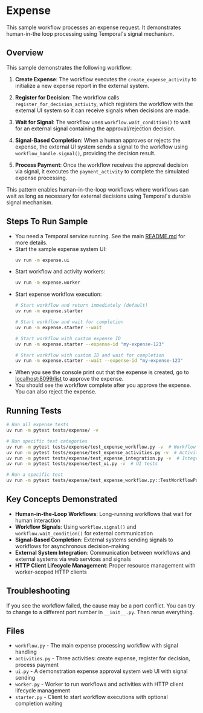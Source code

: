 # Expense

This sample workflow processes an expense request. It demonstrates human-in-the loop processing using Temporal's signal mechanism.

## Overview

This sample demonstrates the following workflow:

1. **Create Expense**: The workflow executes the `create_expense_activity` to initialize a new expense report in the external system.

2. **Register for Decision**: The workflow calls `register_for_decision_activity`, which registers the workflow with the external UI system so it can receive signals when decisions are made.

3. **Wait for Signal**: The workflow uses `workflow.wait_condition()` to wait for an external signal containing the approval/rejection decision.

4. **Signal-Based Completion**: When a human approves or rejects the expense, the external UI system sends a signal to the workflow using `workflow_handle.signal()`, providing the decision result.

5. **Process Payment**: Once the workflow receives the approval decision via signal, it executes the `payment_activity` to complete the simulated expense processing.

This pattern enables human-in-the-loop workflows where workflows can wait as long as necessary for external decisions using Temporal's durable signal mechanism.

## Steps To Run Sample

* You need a Temporal service running. See the main [README.md](../README.md) for more details.
* Start the sample expense system UI:
  ```bash
  uv run -m expense.ui
  ```
* Start workflow and activity workers:
  ```bash
  uv run -m expense.worker
  ```
* Start expense workflow execution:
  ```bash
  # Start workflow and return immediately (default)
  uv run -m expense.starter

  # Start workflow and wait for completion
  uv run -m expense.starter --wait

  # Start workflow with custom expense ID
  uv run -m expense.starter --expense-id "my-expense-123"

  # Start workflow with custom ID and wait for completion
  uv run -m expense.starter --wait --expense-id "my-expense-123"
  ```
* When you see the console print out that the expense is created, go to [localhost:8099/list](http://localhost:8099/list) to approve the expense.
* You should see the workflow complete after you approve the expense. You can also reject the expense.

## Running Tests

```bash
# Run all expense tests
uv run -m pytest tests/expense/ -v

# Run specific test categories
uv run -m pytest tests/expense/test_expense_workflow.py -v  # Workflow tests
uv run -m pytest tests/expense/test_expense_activities.py -v  # Activity tests
uv run -m pytest tests/expense/test_expense_integration.py -v  # Integration tests
uv run -m pytest tests/expense/test_ui.py -v  # UI tests

# Run a specific test
uv run -m pytest tests/expense/test_expense_workflow.py::TestWorkflowPaths::test_workflow_approved_complete_flow -v
```

## Key Concepts Demonstrated

* **Human-in-the-Loop Workflows**: Long-running workflows that wait for human interaction
* **Workflow Signals**: Using `workflow.signal()` and `workflow.wait_condition()` for external communication
* **Signal-Based Completion**: External systems sending signals to workflows for asynchronous decision-making
* **External System Integration**: Communication between workflows and external systems via web services and signals
* **HTTP Client Lifecycle Management**: Proper resource management with worker-scoped HTTP clients

## Troubleshooting

If you see the workflow failed, the cause may be a port conflict. You can try to change to a different port number in `__init__.py`. Then rerun everything.

## Files

* `workflow.py` - The main expense processing workflow with signal handling
* `activities.py` - Three activities: create expense, register for decision, process payment
* `ui.py` - A demonstration expense approval system web UI with signal sending
* `worker.py` - Worker to run workflows and activities with HTTP client lifecycle management
* `starter.py` - Client to start workflow executions with optional completion waiting